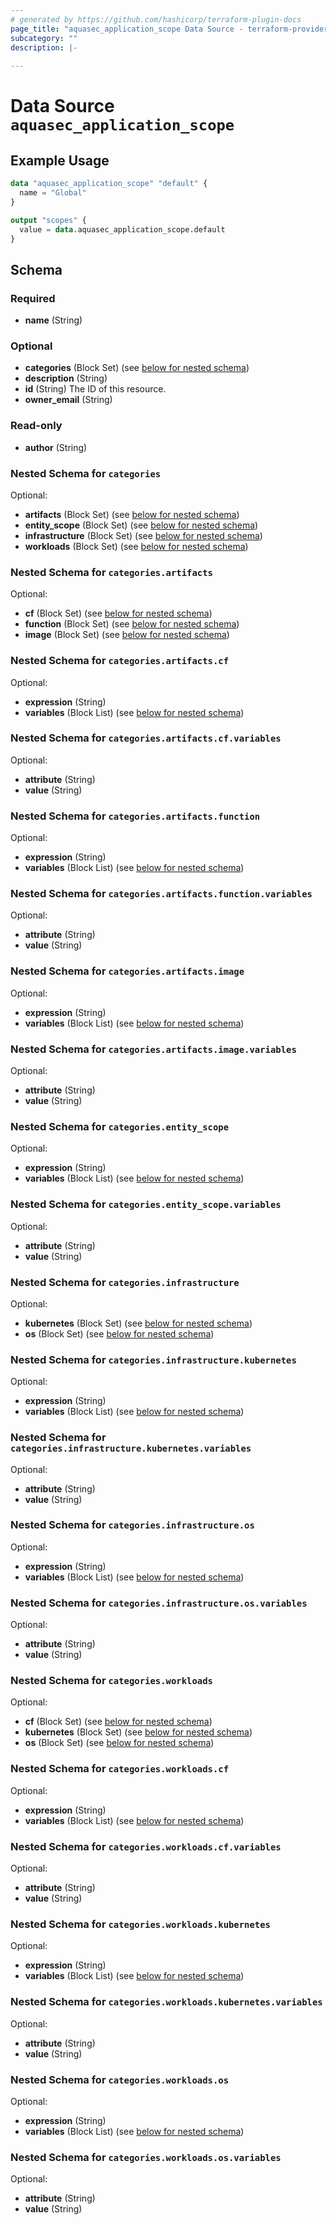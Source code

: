 ```yaml
---
# generated by https://github.com/hashicorp/terraform-plugin-docs
page_title: "aquasec_application_scope Data Source - terraform-provider-aquasec"
subcategory: ""
description: |-
  
---
```


# Data Source `aquasec_application_scope`



## Example Usage

```terraform
data "aquasec_application_scope" "default" {
  name = "Global"
}

output "scopes" {
  value = data.aquasec_application_scope.default
}
```

<!-- schema generated by tfplugindocs -->
## Schema

### Required

- **name** (String)

### Optional

- **categories** (Block Set) (see [below for nested schema](#nestedblock--categories))
- **description** (String)
- **id** (String) The ID of this resource.
- **owner_email** (String)

### Read-only

- **author** (String)

<a id="nestedblock--categories"></a>
### Nested Schema for `categories`

Optional:

- **artifacts** (Block Set) (see [below for nested schema](#nestedblock--categories--artifacts))
- **entity_scope** (Block Set) (see [below for nested schema](#nestedblock--categories--entity_scope))
- **infrastructure** (Block Set) (see [below for nested schema](#nestedblock--categories--infrastructure))
- **workloads** (Block Set) (see [below for nested schema](#nestedblock--categories--workloads))

<a id="nestedblock--categories--artifacts"></a>
### Nested Schema for `categories.artifacts`

Optional:

- **cf** (Block Set) (see [below for nested schema](#nestedblock--categories--artifacts--cf))
- **function** (Block Set) (see [below for nested schema](#nestedblock--categories--artifacts--function))
- **image** (Block Set) (see [below for nested schema](#nestedblock--categories--artifacts--image))

<a id="nestedblock--categories--artifacts--cf"></a>
### Nested Schema for `categories.artifacts.cf`

Optional:

- **expression** (String)
- **variables** (Block List) (see [below for nested schema](#nestedblock--categories--artifacts--cf--variables))

<a id="nestedblock--categories--artifacts--cf--variables"></a>
### Nested Schema for `categories.artifacts.cf.variables`

Optional:

- **attribute** (String)
- **value** (String)



<a id="nestedblock--categories--artifacts--function"></a>
### Nested Schema for `categories.artifacts.function`

Optional:

- **expression** (String)
- **variables** (Block List) (see [below for nested schema](#nestedblock--categories--artifacts--function--variables))

<a id="nestedblock--categories--artifacts--function--variables"></a>
### Nested Schema for `categories.artifacts.function.variables`

Optional:

- **attribute** (String)
- **value** (String)



<a id="nestedblock--categories--artifacts--image"></a>
### Nested Schema for `categories.artifacts.image`

Optional:

- **expression** (String)
- **variables** (Block List) (see [below for nested schema](#nestedblock--categories--artifacts--image--variables))

<a id="nestedblock--categories--artifacts--image--variables"></a>
### Nested Schema for `categories.artifacts.image.variables`

Optional:

- **attribute** (String)
- **value** (String)




<a id="nestedblock--categories--entity_scope"></a>
### Nested Schema for `categories.entity_scope`

Optional:

- **expression** (String)
- **variables** (Block List) (see [below for nested schema](#nestedblock--categories--entity_scope--variables))

<a id="nestedblock--categories--entity_scope--variables"></a>
### Nested Schema for `categories.entity_scope.variables`

Optional:

- **attribute** (String)
- **value** (String)



<a id="nestedblock--categories--infrastructure"></a>
### Nested Schema for `categories.infrastructure`

Optional:

- **kubernetes** (Block Set) (see [below for nested schema](#nestedblock--categories--infrastructure--kubernetes))
- **os** (Block Set) (see [below for nested schema](#nestedblock--categories--infrastructure--os))

<a id="nestedblock--categories--infrastructure--kubernetes"></a>
### Nested Schema for `categories.infrastructure.kubernetes`

Optional:

- **expression** (String)
- **variables** (Block List) (see [below for nested schema](#nestedblock--categories--infrastructure--kubernetes--variables))

<a id="nestedblock--categories--infrastructure--kubernetes--variables"></a>
### Nested Schema for `categories.infrastructure.kubernetes.variables`

Optional:

- **attribute** (String)
- **value** (String)



<a id="nestedblock--categories--infrastructure--os"></a>
### Nested Schema for `categories.infrastructure.os`

Optional:

- **expression** (String)
- **variables** (Block List) (see [below for nested schema](#nestedblock--categories--infrastructure--os--variables))

<a id="nestedblock--categories--infrastructure--os--variables"></a>
### Nested Schema for `categories.infrastructure.os.variables`

Optional:

- **attribute** (String)
- **value** (String)




<a id="nestedblock--categories--workloads"></a>
### Nested Schema for `categories.workloads`

Optional:

- **cf** (Block Set) (see [below for nested schema](#nestedblock--categories--workloads--cf))
- **kubernetes** (Block Set) (see [below for nested schema](#nestedblock--categories--workloads--kubernetes))
- **os** (Block Set) (see [below for nested schema](#nestedblock--categories--workloads--os))

<a id="nestedblock--categories--workloads--cf"></a>
### Nested Schema for `categories.workloads.cf`

Optional:

- **expression** (String)
- **variables** (Block List) (see [below for nested schema](#nestedblock--categories--workloads--cf--variables))

<a id="nestedblock--categories--workloads--cf--variables"></a>
### Nested Schema for `categories.workloads.cf.variables`

Optional:

- **attribute** (String)
- **value** (String)



<a id="nestedblock--categories--workloads--kubernetes"></a>
### Nested Schema for `categories.workloads.kubernetes`

Optional:

- **expression** (String)
- **variables** (Block List) (see [below for nested schema](#nestedblock--categories--workloads--kubernetes--variables))

<a id="nestedblock--categories--workloads--kubernetes--variables"></a>
### Nested Schema for `categories.workloads.kubernetes.variables`

Optional:

- **attribute** (String)
- **value** (String)



<a id="nestedblock--categories--workloads--os"></a>
### Nested Schema for `categories.workloads.os`

Optional:

- **expression** (String)
- **variables** (Block List) (see [below for nested schema](#nestedblock--categories--workloads--os--variables))

<a id="nestedblock--categories--workloads--os--variables"></a>
### Nested Schema for `categories.workloads.os.variables`

Optional:

- **attribute** (String)
- **value** (String)


